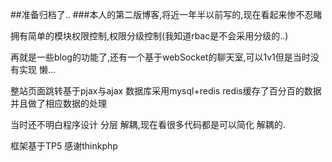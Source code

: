 ##准备归档了..
###本人的第二版博客,将近一年半以前写的,现在看起来惨不忍睹

拥有简单的模块权限控制,权限分级控制(我知道rbac是不会采用分级的..)

再就是一些blog的功能了,还有一个基于webSocket的聊天室,可以1v1但是当时没有实现
 懒...
 
 整站页面跳转基于pjax与ajax 数据库采用mysql+redis redis缓存了百分百的数据 并且做了相应数据的处理
 
 当时还不明白程序设计 分层 解耦,现在看很多代码都是可以简化 解耦的.


框架基于TP5 感谢thinkphp
 






